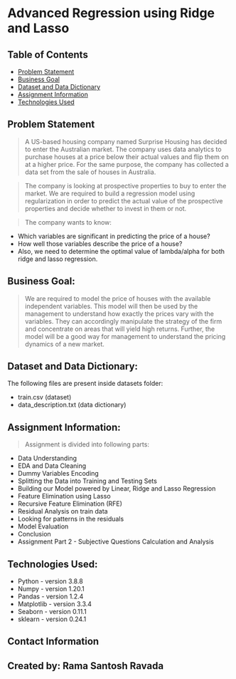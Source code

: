 # Advanced Regression using Ridge and Lasso

## Table of Contents
* [Problem Statement](#problem-statement)
* [Business Goal](#business-goal)
* [Dataset and Data Dictionary](#dataset-and-data-dictionary)
* [Assignment Information](#assignment-information)
* [Technologies Used](#technologies-used)

## Problem Statement
> A US-based housing company named Surprise Housing has decided to enter the Australian market. The company uses data analytics to purchase houses at a price below their actual values and flip them on at a higher price. For the same purpose, the company has collected a data set from the sale of houses in Australia.

> The company is looking at prospective properties to buy to enter the market. We are required to build a regression model using regularization in order to predict the actual value of the prospective properties and decide whether to invest in them or not.

> The company wants to know:
- Which variables are significant in predicting the price of a house?
- How well those variables describe the price of a house?
- Also, we need to determine the optimal value of lambda/alpha for both ridge and lasso regression.


## Business Goal:
> We are required to model the price of houses with the available independent variables. This model will then be used by the management to understand how exactly the prices vary with the variables. They can accordingly manipulate the strategy of the firm and concentrate on areas that will yield high returns. Further, the model will be a good way for management to understand the pricing dynamics of a new market. 

## Dataset and Data Dictionary:
The following files are present inside datasets folder:
- train.csv (dataset)
- data_description.txt (data dictionary)

## Assignment Information:
> Assignment is divided into following parts:
- Data Understanding
- EDA and Data Cleaning
- Dummy Variables Encoding
- Splitting the Data into Training and Testing Sets
- Building our Model powered by Linear, Ridge and Lasso Regression
- Feature Elimination using Lasso
- Recursive Feature Elimination (RFE)
- Residual Analysis on train data
- Looking for patterns in the residuals
- Model Evaluation
- Conclusion
- Assignment Part 2 - Subjective Questions Calculation and Analysis

## Technologies Used:
- Python - version 3.8.8
- Numpy - version 1.20.1
- Pandas - version 1.2.4
- Matplotlib - version 3.3.4
- Seaborn - version 0.11.1
- sklearn - version 0.24.1

## Contact Information
Created by: Rama Santosh Ravada
- 
